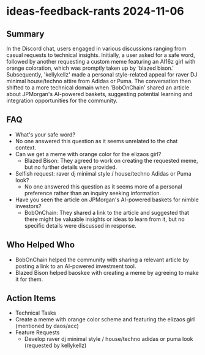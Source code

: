 # ideas-feedback-rants 2024-11-06

## Summary

In the Discord chat, users engaged in various discussions ranging from casual requests to technical insights. Initially, a user asked for a safe word, followed by another requesting a custom meme featuring an AI16z girl with orange coloration, which was promptly taken up by 'blazed bison.' Subsequently, 'kellykellz' made a personal style-related appeal for raver DJ minimal house/techno attire from Adidas or Puma. The conversation then shifted to a more technical domain when 'BobOnChain' shared an article about JPMorgan's AI-powered baskets, suggesting potential learning and integration opportunities for the community.

## FAQ

- What's your safe word?
- No one answered this question as it seems unrelated to the chat context.
- Can we get a meme with orange color for the elizaos girl?
    - Blazed Bison: They agreed to work on creating the requested meme, but no further details were provided.
- Selfish request: raver dj minimal style / house/techno Adidas or Puma look?
    - No one answered this question as it seems more of a personal preference rather than an inquiry seeking information.
- Have you seen the article on JPMorgan's AI-powered baskets for nimble investors?
    - BobOnChain: They shared a link to the article and suggested that there might be valuable insights or ideas to learn from it, but no specific details were discussed in response.

## Who Helped Who

- BobOnChain helped the community with sharing a relevant article by posting a link to an AI-powered investment tool.
- Blazed Bison helped baoskee with creating a meme by agreeing to make it for them.

## Action Items

- Technical Tasks
- Create a meme with orange color scheme and featuring the elizaos girl (mentioned by daos/acc)
- Feature Requests
    - Develop raver dj minimal style / house/techno adidas or puma look (requested by kellykellz)
